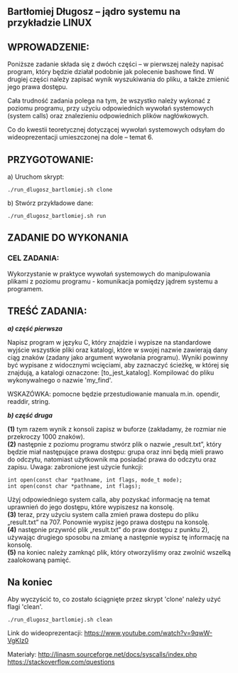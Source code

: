 ## Bartłomiej Długosz – jądro systemu na przykładzie LINUX


## WPROWADZENIE:
Poniższe zadanie składa się z dwóch części – w pierwszej należy napisać program, który będzie działał podobnie jak polecenie bashowe find. W drugiej części należy zapisać wynik wyszukiwania do pliku, a także zmienić jego prawa dostępu. 

Cała trudność zadania polega na tym, że wszystko należy wykonać z poziomu programu, przy użyciu odpowiednich wywołań systemowych (system calls) oraz znalezieniu odpowiednich plików nagłówkowych.

Co do kwestii teoretycznej dotyczącej wywołań systemowych odsyłam do wideoprezentacji umieszczonej na dole – temat 6.

## PRZYGOTOWANIE:
a) Uruchom skrypt: 
```
./run_dlugosz_bartlomiej.sh clone
```
b) Stwórz przykładowe dane:
```
./run_dlugosz_bartlomiej.sh run
```
## ZADANIE DO WYKONANIA 
### CEL ZADANIA:
Wykorzystanie w praktyce wywołań systemowych do manipulowania plikami z poziomu programu - komunikacja pomiędzy jądrem systemu a programem.

## TREŚĆ ZADANIA:
**_a) część pierwsza_**

Napisz program w języku C, który znajdzie i wypisze na standardowe wyjście
wszystkie pliki oraz katalogi, które w swojej nazwie zawierają 
dany ciąg znaków (zadany jako argument wywołania programu).
Wyniki powinny być wypisane z widocznymi wcięciami, aby zaznaczyć
ścieżkę, w której się znajdują, a katalogi oznaczone: [to_jest_katalog].
Kompilować do pliku wykonywalnego o nazwie 'my_find'.


WSKAZÓWKA: pomocne będzie przestudiowanie manuala m.in. opendir, readdir, string.

**_b) część druga_**

**(1)** tym razem wynik z konsoli zapisz w buforze (zakładamy, że rozmiar nie przekroczy 1000 znaków).  
**(2)** następnie z poziomu programu stwórz plik o nazwie „result.txt”, który będzie miał następujące prawa dostępu: grupa oraz inni będą mieli prawo do odczytu, natomiast użytkownik ma posiadać prawa do odczytu oraz zapisu.
Uwaga: zabronione jest użycie funkcji:
```
int open(const char *pathname, int flags, mode_t mode);  
int open(const char *pathname, int flags);
```
Użyj odpowiedniego system calla, aby pozyskać informację na temat uprawnień do jego dostępu, które wypiszesz na konsolę.  
**(3)** teraz, przy użyciu system calla zmień prawa dostepu do pliku „result.txt” na 707. Ponownie wypisz jego prawa dostępu na konsolę.  
**(4)** następnie przywróć plik „result.txt” do praw dostępu z punktu 2), używając drugiego sposobu na zmianę a następnie wypisz tę informację na konsolę.  
**(5)** na koniec należy zamknąć plik, który otworzyliśmy oraz zwolnić wszelką zaalokowaną pamięć.  


## Na koniec
Aby wyczyścić to, co zostało ściągnięte przez skrypt 'clone' należy użyć flagi 'clean'.
```
./run_dlugosz_bartlomiej.sh clean
```

Link do wideoprezentacji: 
https://www.youtube.com/watch?v=9qwW-VgKIz0


Materiały:
http://linasm.sourceforge.net/docs/syscalls/index.php
https://stackoverflow.com/questions
